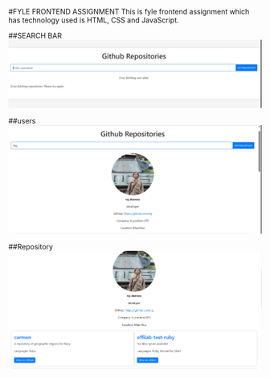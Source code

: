 #FYLE FRONTEND ASSIGNMENT
This is fyle frontend assignment which has technology used is HTML, CSS and JavaScript.

##SEARCH BAR
![search bar](images/search.jpg)

##users
![search bar](images/user.jpg)

##Repository
![search bar](images/Repository.png)
